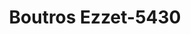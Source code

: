 ---
f_zip-code: 91942
f_state-code: CA
title: Boutros Ezzet-5430
f_phone: 619-698-9110
f_city-only: La Mesa
f_address: 5307 Lake Murray Blvd La Mesa
f_location-unique-id: '5430'
slug: boutros-ezzet-5430
updated-on: '2024-05-30T13:46:58.046Z'
created-on: '2024-05-30T13:36:59.803Z'
published-on: '2024-05-30T13:54:32.469Z'
f_city-state: cms/city/la-mesa-ca.md
f_company: cms/company/boutros-ezzet.md
f_state: cms/state/california.md
layout: '[payday-loan].html'
tags: payday-loan
---